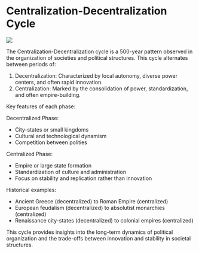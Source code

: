 # Centralization-Decentralization Cycle

![](SmoothAngle.gif)

The Centralization-Decentralization cycle is a 500-year pattern observed in the organization of societies and political structures. This cycle alternates between periods of:

1. Decentralization: Characterized by local autonomy, diverse power centers, and often rapid innovation.
2. Centralization: Marked by the consolidation of power, standardization, and often empire-building.

Key features of each phase:

Decentralized Phase:
- City-states or small kingdoms
- Cultural and technological dynamism
- Competition between polities

Centralized Phase:
- Empire or large state formation
- Standardization of culture and administration
- Focus on stability and replication rather than innovation

Historical examples:

- Ancient Greece (decentralized) to Roman Empire (centralized)
- European feudalism (decentralized) to absolutist monarchies (centralized)
- Renaissance city-states (decentralized) to colonial empires (centralized)

This cycle provides insights into the long-term dynamics of political organization and the trade-offs between innovation and stability in societal structures.
